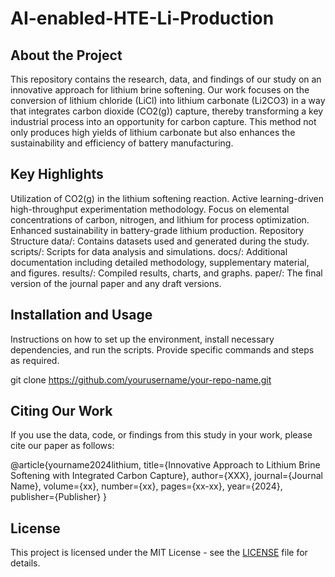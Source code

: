 # AI-enabled-HTE-Li-Production


## About the Project
This repository contains the research, data, and findings of our study on an innovative approach for lithium brine softening. Our work focuses on the conversion of lithium chloride (LiCl) into lithium carbonate (Li2CO3) in a way that integrates carbon dioxide (CO2(g)) capture, thereby transforming a key industrial process into an opportunity for carbon capture. This method not only produces high yields of lithium carbonate but also enhances the sustainability and efficiency of battery manufacturing.


## Key Highlights
Utilization of CO2(g) in the lithium softening reaction.
Active learning-driven high-throughput experimentation methodology.
Focus on elemental concentrations of carbon, nitrogen, and lithium for process optimization.
Enhanced sustainability in battery-grade lithium production.
Repository Structure
data/: Contains datasets used and generated during the study.
scripts/: Scripts for data analysis and simulations.
docs/: Additional documentation including detailed methodology, supplementary material, and figures.
results/: Compiled results, charts, and graphs.
paper/: The final version of the journal paper and any draft versions.


## Installation and Usage
Instructions on how to set up the environment, install necessary dependencies, and run the scripts. Provide specific commands and steps as required.

git clone https://github.com/yourusername/your-repo-name.git


## Citing Our Work
If you use the data, code, or findings from this study in your work, please cite our paper as follows:

@article{yourname2024lithium,
  title={Innovative Approach  to Lithium Brine Softening with Integrated Carbon Capture},
  author={XXX},
  journal={Journal Name},
  volume={xx},
  number={xx},
  pages={xx-xx},
  year={2024},
  publisher={Publisher}
}



## License
This project is licensed under the MIT License - see the [LICENSE](LICENSE.md) file for details.



